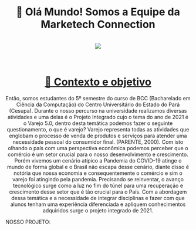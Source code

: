 <h1 align="center">
    👋 Olá Mundo! Somos a Equipe da Marketech Connection
    <br>
    <br>
    <img src="https://cdn.discordapp.com/attachments/810626762198876180/821531267769172048/4875921119_a1285f53-460b-4f4e-ad24-42ee6175258e.png" > 
    <br>
    <br>
</h1>
<h1 align="center">
    <a href="/">🔗 Contexto e objetivo</a>
</h1>
   <p align="center"> Então, somos estudantes do 5º semestre do curso de BCC (Bacharelado em Ciência da Computação) do Centro Universitário do Estado do Pará (Cesupa). Durante o nosso percurso na universidade realizamos diversas atividades e uma delas é o Projeto Integrado cujo o tema do ano de 2021 é o Varejo 5.0, dentro desta temática podemos fazer o seguinte questionamento, o que é varejo? Varejo representa todas as atividades que englobam o processo de venda de produtos e serviços para atender uma necessidade pessoal do consumidor final. (PARENTE, 2000).
   Com isto olhando o país com uma perspectiva econômica podemos perceber que o comércio é um setor crucial para o nosso desenvolvimento e crescimento. Porém vivemos um cenário atípico a Pandemia do COVID-19 atinge o mundo de forma global e o Brasil não escapa desse cenário, diante disso é notória que nossa economia e consequentemente o comércio e sim o varejo foi atingindo pela pandemia. Precisando se reinventar, o avanço tecnológico surge como a luz no fim do túnel para uma recuperação e crescimento desse setor que é tão crucial para o País.
   Com a abordagem dessa temática e a necessidade de integrar disciplinas e fazer com que alunos tenham uma experiência diferenciada e apliquem conhecimentos adquiridos surge o projeto integrado de 2021. 
<p/>
   
   NOSSO PROJETO:
   
